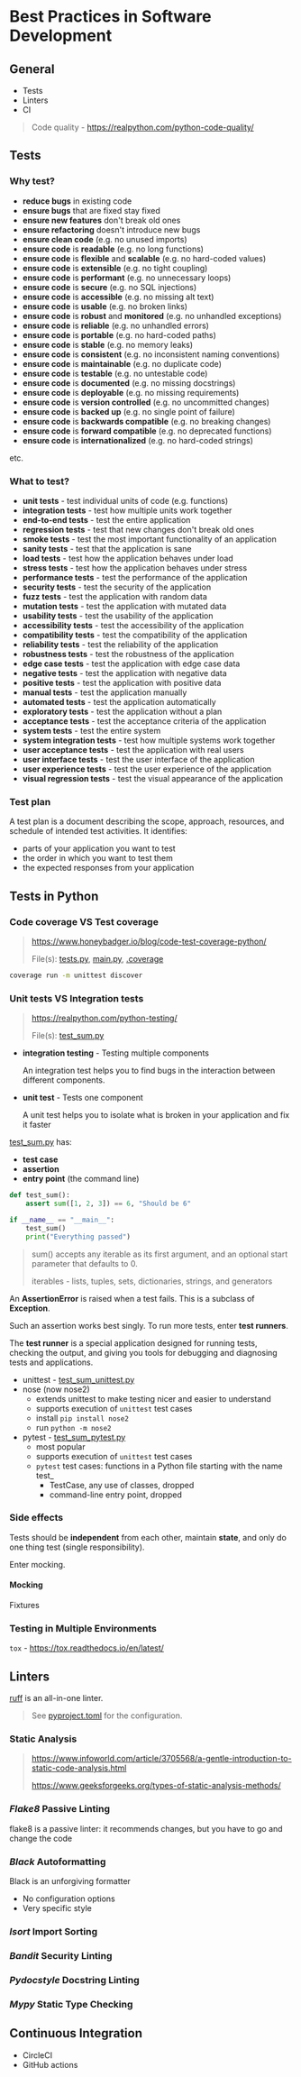 # Best Practices in Software Development

## General

- Tests
- Linters
- CI

> Code quality - <https://realpython.com/python-code-quality/>

## Tests

### Why test?

- **reduce bugs** in existing code
- **ensure bugs** that are fixed stay fixed
- **ensure new features** don't break old ones
- **ensure refactoring** doesn't introduce new bugs
- **ensure clean code** (e.g. no unused imports)
- **ensure code** is **readable** (e.g. no long functions)
- **ensure code** is **flexible** and **scalable** (e.g. no hard-coded values)
- **ensure code** is **extensible** (e.g. no tight coupling)
- **ensure code** is **performant** (e.g. no unnecessary loops)
- **ensure code** is **secure** (e.g. no SQL injections)
- **ensure code** is **accessible** (e.g. no missing alt text)
- **ensure code** is **usable** (e.g. no broken links)
- **ensure code** is **robust** and **monitored** (e.g. no unhandled exceptions)
- **ensure code** is **reliable** (e.g. no unhandled errors)
- **ensure code** is **portable** (e.g. no hard-coded paths)
- **ensure code** is **stable** (e.g. no memory leaks)
- **ensure code** is **consistent** (e.g. no inconsistent naming conventions)
- **ensure code** is **maintainable** (e.g. no duplicate code)
- **ensure code** is **testable** (e.g. no untestable code)
- **ensure code** is **documented** (e.g. no missing docstrings)
- **ensure code** is **deployable** (e.g. no missing requirements)
- **ensure code** is **version controlled** (e.g. no uncommitted changes)
- **ensure code** is **backed up** (e.g. no single point of failure)
- **ensure code** is **backwards compatible** (e.g. no breaking changes)
- **ensure code** is **forward compatible** (e.g. no deprecated functions)
- **ensure code** is **internationalized** (e.g. no hard-coded strings)

etc.

### What to test?

- **unit tests** - test individual units of code (e.g. functions)
- **integration tests** - test how multiple units work together
- **end-to-end tests** - test the entire application
- **regression tests** - test that new changes don't break old ones
- **smoke tests** - test the most important functionality of an application
- **sanity tests** - test that the application is sane
- **load tests** - test how the application behaves under load
- **stress tests** - test how the application behaves under stress
- **performance tests** - test the performance of the application
- **security tests** - test the security of the application
- **fuzz tests** - test the application with random data
- **mutation tests** - test the application with mutated data
- **usability tests** - test the usability of the application
- **accessibility tests** - test the accessibility of the application
- **compatibility tests** - test the compatibility of the application
- **reliability tests** - test the reliability of the application
- **robustness tests** - test the robustness of the application
- **edge case tests** - test the application with edge case data
- **negative tests** - test the application with negative data
- **positive tests** - test the application with positive data
- **manual tests** - test the application manually
- **automated tests** - test the application automatically
- **exploratory tests** - test the application without a plan
- **acceptance tests** - test the acceptance criteria of the application
- **system tests** - test the entire system
- **system integration tests** - test how multiple systems work together
- **user acceptance tests** - test the application with real users
- **user interface tests** - test the user interface of the application
- **user experience tests** - test the user experience of the application
- **visual regression tests** - test the visual appearance of the application

### Test plan

A test plan is a document describing the scope, approach, resources, and schedule of intended test activities. It identifies:

- parts of your application you want to test
- the order in which you want to test them
- the expected responses from your application

## Tests in Python

### Code coverage VS Test coverage

> <https://www.honeybadger.io/blog/code-test-coverage-python/>
>
> File(s): [tests.py](tests.py), [main.py](main.py), [.coverage](.coverage)

```bash
coverage run -m unittest discover
```

### Unit tests VS Integration tests

> <https://realpython.com/python-testing/>
>
> File(s): [test_sum.py](test_sum.py)

- **integration testing** - Testing multiple components

  An integration test helps you to find bugs in the interaction between different components.

- **unit test** - Tests one component

  A unit test helps you to isolate what is broken in your application and fix it faster

[test_sum.py](test_sum.py) has:

- **test case**
- **assertion**
- **entry point** (the command line)

```py
def test_sum():
    assert sum([1, 2, 3]) == 6, "Should be 6"

if __name__ == "__main__":
    test_sum()
    print("Everything passed")
```

> sum() accepts any iterable as its first argument, and an optional start parameter that defaults to 0.
>
> iterables - lists, tuples, sets, dictionaries, strings, and generators

An **AssertionError** is raised when a test fails. This is a subclass of **Exception**.

Such an assertion works best singly. To run more tests, enter **test runners**.

The **test runner** is a special application designed for running tests, checking the output, and giving you tools for debugging and diagnosing tests and applications.

- unittest - [test_sum_unittest.py](test_sum_unittest.py)
- nose (now nose2)
  - extends unittest to make testing nicer and easier to understand
  - supports execution of `unittest` test cases
  - install `pip install nose2`
  - run `python -m nose2`
- pytest - [test_sum_pytest.py](test_sum_pytest.py)
  - most popular
  - supports execution of `unittest` test cases
  - `pytest` test cases: functions in a Python file starting with the name test_
    - TestCase, any use of classes, dropped
    - command-line entry point, dropped

### Side effects

Tests should be **independent** from each other, maintain **state**, and only do one thing test (single responsibility).

Enter mocking.

#### Mocking

Fixtures

### Testing in Multiple Environments

`tox` - <https://tox.readthedocs.io/en/latest/>

## Linters

[ruff](https://astral.sh/ruff) is an all-in-one linter.

> See [pyproject.toml](pyproject.toml) for the configuration.

### Static Analysis

> <https://www.infoworld.com/article/3705568/a-gentle-introduction-to-static-code-analysis.html>
>
> <https://www.geeksforgeeks.org/types-of-static-analysis-methods/>

### *Flake8* Passive Linting

flake8 is a passive linter: it recommends changes, but you have to go and change the code

### *Black* Autoformatting

Black is an unforgiving formatter

- No configuration options
- Very specific style

### *Isort* Import Sorting

### *Bandit* Security Linting

### *Pydocstyle* Docstring Linting

### *Mypy* Static Type Checking

## Continuous Integration

- CircleCI
- GitHub actions
